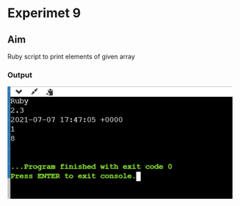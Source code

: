 # Experimet 9

## Aim
Ruby script to print elements of given array

### Output

![output](exp9.png)

